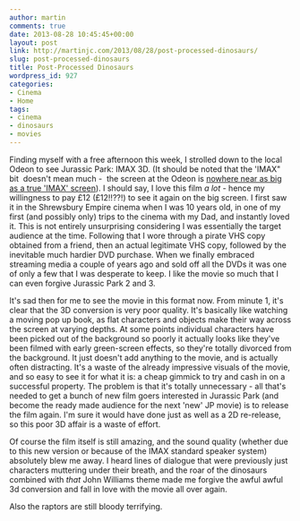 ```yaml
---
author: martin
comments: true
date: 2013-08-28 10:45:45+00:00
layout: post
link: http://martinjc.com/2013/08/28/post-processed-dinosaurs/
slug: post-processed-dinosaurs
title: Post-Processed Dinosaurs
wordpress_id: 927
categories:
- Cinema
- Home
tags:
- cinema
- dinosaurs
- movies
---
```


Finding myself with a free afternoon this week, I strolled down to the local Odeon to see Jurassic Park: IMAX 3D. (It should be noted that the 'IMAX" bit  doesn't mean much -  the screen at the Odeon is [nowhere near as big as a true 'IMAX' screen](http://www.denofgeek.com/movies/14361/the-incredible-shrinking-imax-screen)). I should say, I love this film *a lot* - hence my willingness to pay £12 (£12!!??!) to see it again on the big screen. I first saw it in the Shrewsbury Empire cinema when I was 10 years old, in one of my first (and possibly only) trips to the cinema with my Dad, and instantly loved it. This is not entirely unsurprising considering I was essentially the target audience at the time. Following that I wore through a pirate VHS copy obtained from a friend, then an actual legitimate VHS copy, followed by the inevitable much hardier DVD purchase. When we finally embraced streaming media a couple of years ago and sold off all the DVDs it was one of only a few that I was desperate to keep. I like the movie so much that I can even forgive Jurassic Park 2 and 3.

It's sad then for me to see the movie in this format now. From minute 1, it's clear that the 3D conversion is very poor quality. It's basically like watching a moving pop up book, as flat characters and objects make their way across the screen at varying depths. At some points individual characters have been picked out of the background so poorly it actually looks like they've been filmed with early green-screen effects, so they're totally divorced from the background. It just doesn't add anything to the movie, and is actually often distracting. It's a waste of the already impressive visuals of the movie, and so easy to see it for what it is: a cheap gimmick to try and cash in on a successful property. The problem is that it's totally unnecessary - all that's needed to get a bunch of new film goers interested in Jurassic Park (and become the ready made audience for the next 'new' JP movie) is to release the film again. I'm sure it would have done just as well as a 2D re-release, so this poor 3D affair is a waste of effort.

Of course the film itself is still amazing, and the sound quality (whether due to this new version or because of the IMAX standard speaker system) absolutely blew me away. I heard lines of dialogue that were previously just characters muttering under their breath, and the roar of the dinosaurs combined with *that* John Williams theme made me forgive the awful awful 3d conversion and fall in love with the movie all over again.

Also the raptors are still bloody terrifying.
